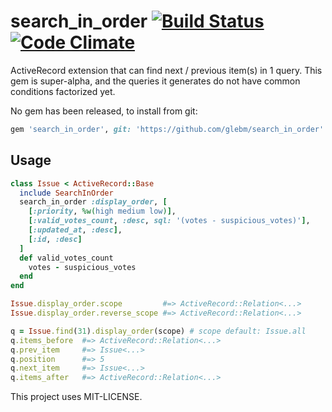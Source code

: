 search_in_order [![Build Status](https://travis-ci.org/glebm/search_in_order.png)](https://travis-ci.org/glebm/search_in_order) [![Code Climate](https://codeclimate.com/github/glebm/search_in_order.png)](https://codeclimate.com/github/glebm/search_in_order)
================================

ActiveRecord extension that can find next / previous item(s) in 1 query.
This gem is super-alpha, and the queries it generates do not have common conditions factorized yet.

No gem has been released, to install from git:

```ruby
gem 'search_in_order', git: 'https://github.com/glebm/search_in_order'
```

## Usage

```ruby
class Issue < ActiveRecord::Base
  include SearchInOrder
  search_in_order :display_order, [
    [:priority, %w(high medium low)],
    [:valid_votes_count, :desc, sql: '(votes - suspicious_votes)'],
    [:updated_at, :desc],
    [:id, :desc]
  ]
  def valid_votes_count
    votes - suspicious_votes
  end
end

Issue.display_order.scope         #=> ActiveRecord::Relation<...>
Issue.display_order.reverse_scope #=> ActiveRecord::Relation<...>

q = Issue.find(31).display_order(scope) # scope default: Issue.all
q.items_before  #=> ActiveRecord::Relation<...>
q.prev_item     #=> Issue<...>
q.position      #=> 5
q.next_item     #=> Issue<...>
q.items_after   #=> ActiveRecord::Relation<...>
```

This project uses MIT-LICENSE.
